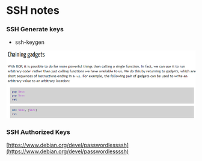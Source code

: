 # SSH notes

### SSH Generate keys

* ssh-keygen

![](../../.gitbook/assets/image%20%2845%29.png)

### SSH Authorized Keys

[https://www.debian.org/devel/passwordlessssh](https://www.debian.org/devel/passwordlessssh)

